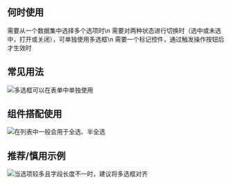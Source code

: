 ## 何时使用

需要从一个数据集中选择多个选项时\n 需要对两种状态进行切换时（选中或未选中，打开或关闭），可单独使用多选框\n 需要一个标记控件，通过触发操作按钮后才生效时

## 常见用法

![多选框可以在表单中单独使用](01)

## 组件搭配使用

![在列表中一般会用于全选、半全选](02)

## 推荐/慎用示例

![当选项较多且字段长度不一时，建议将多选框对齐](03-cn)

